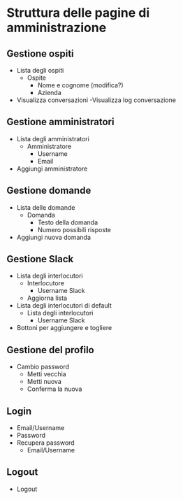 # Struttura delle pagine di amministrazione

## Gestione ospiti
- Lista degli ospiti
  - Ospite
    - Nome e cognome (modifica?)
    - Azienda
- Visualizza conversazioni
  -Visualizza log conversazione

## Gestione amministratori
- Lista degli amministratori
  - Amministratore
    - Username
    - Email
- Aggiungi amministratore

## Gestione domande
- Lista delle domande
  - Domanda
    - Testo della domanda
    - Numero possibili risposte
- Aggiungi nuova domanda

## Gestione Slack
- Lista degli interlocutori
  - Interlocutore
    - Username Slack
  - Aggiorna lista
- Lista degli interlocutori di default
  - Lista degli interlocutori
    - Username Slack
- Bottoni per aggiungere e togliere

## Gestione del profilo
- Cambio password
  - Metti vecchia
  - Metti nuova
  - Conferma la nuova

## Login
- Email/Username
- Password
- Recupera password
  - Email/Username

## Logout
- Logout

